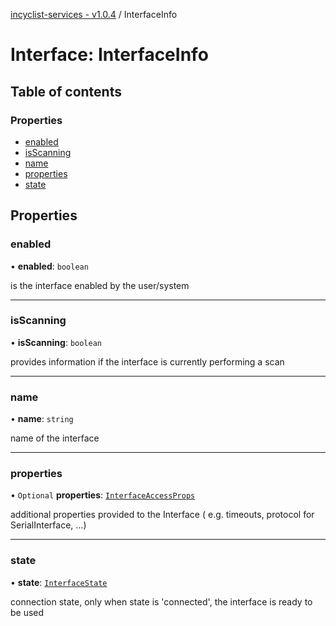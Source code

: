 [incyclist-services - v1.0.4](../README.md) / InterfaceInfo

# Interface: InterfaceInfo

## Table of contents

### Properties

- [enabled](InterfaceInfo.md#enabled)
- [isScanning](InterfaceInfo.md#isscanning)
- [name](InterfaceInfo.md#name)
- [properties](InterfaceInfo.md#properties)
- [state](InterfaceInfo.md#state)

## Properties

### enabled

• **enabled**: `boolean`

is the interface enabled by the user/system

___

### isScanning

• **isScanning**: `boolean`

provides information if the interface is currently performing a scan

___

### name

• **name**: `string`

name of the interface

___

### properties

• `Optional` **properties**: [`InterfaceAccessProps`](InterfaceAccessProps.md)

additional properties provided to the Interface ( e.g. timeouts, protocol for SerialInterface, ...)

___

### state

• **state**: [`InterfaceState`](../README.md#interfacestate)

connection state, only when state is 'connected', the interface is ready to be used
